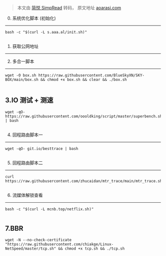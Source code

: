 > 本文由 [简悦 SimpRead](http://ksria.com/simpread/) 转码， 原文地址 [aoarasi.com](https://aoarasi.com/archives/onekey)

0. 系统优化脚本 (初始化)
---------------

```
bash -c "$(curl -L s.aaa.al/init.sh)"


```

1. 获取公网地址
---------

2. 多合一脚本
--------

```
wget -O box.sh https://raw.githubusercontent.com/BlueSkyXN/SKY-BOX/main/box.sh && chmod +x box.sh && clear && ./box.sh


```

3.IO 测试 + 测速
------------

```
wget -qO- https://raw.githubusercontent.com/oooldking/script/master/superbench.sh | bash


```

4. 回程路由脚本一
----------

```
wget -qO- git.io/besttrace | bash


```

5. 回程路由脚本二
----------

```
curl https://raw.githubusercontent.com/zhucaidan/mtr_trace/main/mtr_trace.sh|bash


```

6. 流媒体解锁查看
----------

```
bash -c "$(curl -L mcnb.top/netflix.sh)"


```

7.BBR
-----

```
wget -N --no-check-certificate "https://raw.githubusercontent.com/chiakge/Linux-NetSpeed/master/tcp.sh" && chmod +x tcp.sh && ./tcp.sh 


```